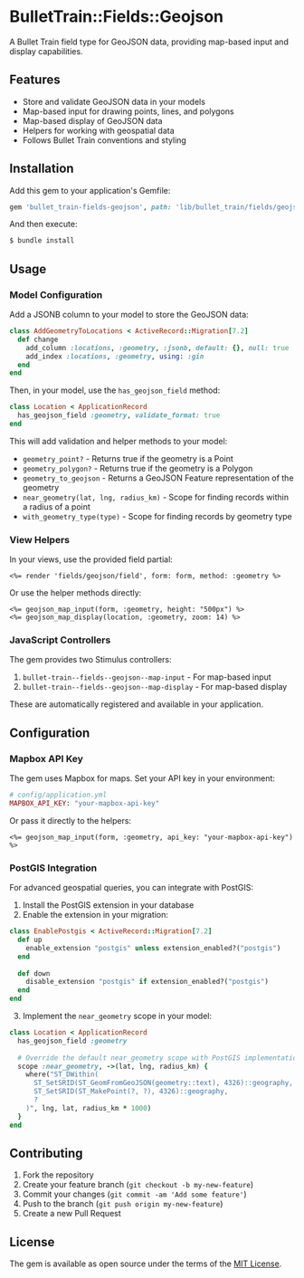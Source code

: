 # BulletTrain::Fields::Geojson

A Bullet Train field type for GeoJSON data, providing map-based input and display capabilities.

## Features

- Store and validate GeoJSON data in your models
- Map-based input for drawing points, lines, and polygons
- Map-based display of GeoJSON data
- Helpers for working with geospatial data
- Follows Bullet Train conventions and styling

## Installation

Add this gem to your application's Gemfile:

```ruby
gem 'bullet_train-fields-geojson', path: 'lib/bullet_train/fields/geojson'
```

And then execute:

```bash
$ bundle install
```

## Usage

### Model Configuration

Add a JSONB column to your model to store the GeoJSON data:

```ruby
class AddGeometryToLocations < ActiveRecord::Migration[7.2]
  def change
    add_column :locations, :geometry, :jsonb, default: {}, null: true
    add_index :locations, :geometry, using: :gin
  end
end
```

Then, in your model, use the `has_geojson_field` method:

```ruby
class Location < ApplicationRecord
  has_geojson_field :geometry, validate_format: true
end
```

This will add validation and helper methods to your model:

- `geometry_point?` - Returns true if the geometry is a Point
- `geometry_polygon?` - Returns true if the geometry is a Polygon
- `geometry_to_geojson` - Returns a GeoJSON Feature representation of the geometry
- `near_geometry(lat, lng, radius_km)` - Scope for finding records within a radius of a point
- `with_geometry_type(type)` - Scope for finding records by geometry type

### View Helpers

In your views, use the provided field partial:

```erb
<%= render 'fields/geojson/field', form: form, method: :geometry %>
```

Or use the helper methods directly:

```erb
<%= geojson_map_input(form, :geometry, height: "500px") %>
<%= geojson_map_display(location, :geometry, zoom: 14) %>
```

### JavaScript Controllers

The gem provides two Stimulus controllers:

1. `bullet-train--fields--geojson--map-input` - For map-based input
2. `bullet-train--fields--geojson--map-display` - For map-based display

These are automatically registered and available in your application.

## Configuration

### Mapbox API Key

The gem uses Mapbox for maps. Set your API key in your environment:

```ruby
# config/application.yml
MAPBOX_API_KEY: "your-mapbox-api-key"
```

Or pass it directly to the helpers:

```erb
<%= geojson_map_input(form, :geometry, api_key: "your-mapbox-api-key") %>
```

### PostGIS Integration

For advanced geospatial queries, you can integrate with PostGIS:

1. Install the PostGIS extension in your database
2. Enable the extension in your migration:

```ruby
class EnablePostgis < ActiveRecord::Migration[7.2]
  def up
    enable_extension "postgis" unless extension_enabled?("postgis")
  end
  
  def down
    disable_extension "postgis" if extension_enabled?("postgis")
  end
end
```

3. Implement the `near_geometry` scope in your model:

```ruby
class Location < ApplicationRecord
  has_geojson_field :geometry
  
  # Override the default near_geometry scope with PostGIS implementation
  scope :near_geometry, ->(lat, lng, radius_km) {
    where("ST_DWithin(
      ST_SetSRID(ST_GeomFromGeoJSON(geometry::text), 4326)::geography,
      ST_SetSRID(ST_MakePoint(?, ?), 4326)::geography,
      ?
    )", lng, lat, radius_km * 1000)
  }
end
```

## Contributing

1. Fork the repository
2. Create your feature branch (`git checkout -b my-new-feature`)
3. Commit your changes (`git commit -am 'Add some feature'`)
4. Push to the branch (`git push origin my-new-feature`)
5. Create a new Pull Request

## License

The gem is available as open source under the terms of the [MIT License](https://opensource.org/licenses/MIT).